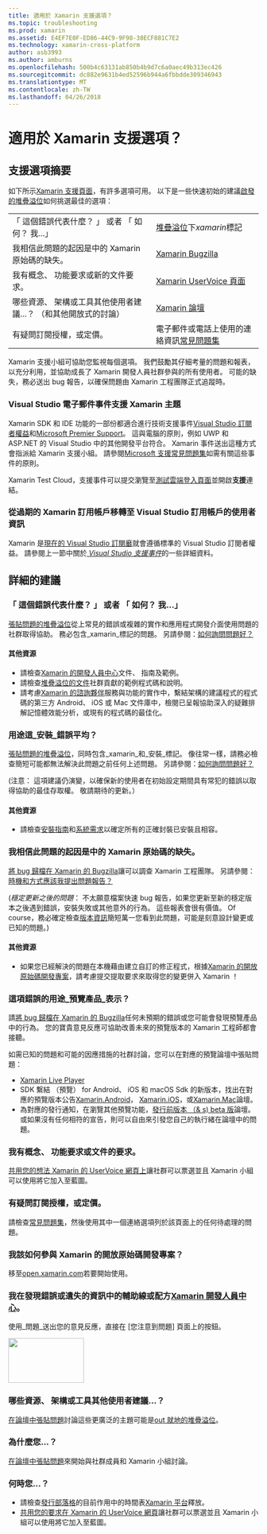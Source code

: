 ```yaml
---
title: 適用於 Xamarin 支援選項？
ms.topic: troubleshooting
ms.prod: xamarin
ms.assetid: E4EF7E0F-ED86-44C9-9F98-38ECF881C7E2
ms.technology: xamarin-cross-platform
author: asb3993
ms.author: amburns
ms.openlocfilehash: 500b4c63131ab850b4b9d7c6a0aec49b313ec426
ms.sourcegitcommit: dc882e9631b4ed52596b944a6fbbdde309346943
ms.translationtype: MT
ms.contentlocale: zh-TW
ms.lasthandoff: 04/26/2018
---
```

# <a name="what-support-options-are-available-for-xamarin"></a>適用於 Xamarin 支援選項？

## <a name="summary-of-support-options"></a>支援選項摘要

如下所示[Xamarin 支援頁面](https://www.xamarin.com/support)，有許多選項可用。  以下是一些快速初始的建議[啟發的堆疊溢位](http://stackoverflow.com/help/product-support)如何挑選最佳的選項：

|   |   |
|---|---|
|「 這個錯誤代表什麼？ 」 或者 「 如何？ 我...」|[堆疊溢位](http://stackoverflow.com/questions/ask?tags=xamarin)下*xamarin*標記|
|我相信此問題的起因是中的 Xamarin 原始碼的缺失。|[Xamarin Bugzilla](https://bugzilla.xamarin.com/page.cgi?id=bug-writing.html)|
|我有概念、 功能要求或新的文件要求。|[Xamarin UserVoice 頁面](https://xamarin.uservoice.com)|
|哪些資源、 架構或工具其他使用者建議...？ （和其他開放式的討論）|[Xamarin 論壇](https://forums.xamarin.com)|
|有疑問訂閱授權，或定價。|電子郵件或電話上使用的連絡資訊[常見問題集](https://www.xamarin.com/faq)|

Xamarin 支援小組可協助您監視每個選項。  我們鼓勵其仔細考量的問題和報表，以充分利用，並協助成長了 Xamarin 開發人員社群參與的所有使用者。  可能的缺失，務必送出 bug 報告，以確保問題由 Xamarin 工程團隊正式追蹤時。

<a name="Visual_Studio_email_support_incidents_for_Xamarin_topics"/>

### <a name="visual-studio-email-support-incidents-for-xamarin-topics"></a>Visual Studio 電子郵件事件支援 Xamarin 主題

Xamarin SDK 和 IDE 功能的一部份都適合進行技術支援事件[Visual Studio 訂閱者權益](https://msdn.microsoft.com/subscriptions/bb266240)和[Microsoft Premier Support](https://www.microsoft.com/microsoftservices/support.aspx)。  這與電腦的原則，例如 UWP 和 ASP.NET 的 Visual Studio 中的其他開發平台符合。  Xamarin 事件送出這種方式會指派給 Xamarin 支援小組。  請參閱[Microsoft 支援常見問題集](https://support.microsoft.com/gp/offerprophone)如需有關這些事件的原則。

Xamarin Test Cloud，支援事件可以提交瀏覽至[測試雲端登入頁面](https://testcloud.xamarin.com/login)並開啟**支援**連結。

### <a name="information-for-users-migrating-from-expired-xamarin-subscriptions-to-visual-studio-subscriptions"></a>從過期的 Xamarin 訂用帳戶移轉至 Visual Studio 訂用帳戶的使用者資訊

Xamarin 是[現在的 Visual Studio 訂閱黀](https://blog.xamarin.com/xamarin-for-all/)就會遵循標準的 Visual Studio 訂閱者權益。  請參閱上一節中關於[ *Visual Studio 支援事件*](#Visual_Studio_email_support_incidents_for_Xamarin_topics)的一些詳細資料。

## <a name="detailed-recommendations"></a>詳細的建議

### <a name="what-does-this-error-mean-or-how-do-i--"></a>「 這個錯誤代表什麼？ 」 或者 「 如何？ 我...」

[張貼問題的堆疊溢位](http://stackoverflow.com/questions/ask?tags=xamarin)從上常見的錯誤或複雜的實作和應用程式開發介面使用問題的社群取得協助。  務必包含_xamarin_標記的問題。  另請參閱：[如何詢問問題好？](http://stackoverflow.com/help/how-to-ask)

#### <a name="additional-resources"></a>其他資源

-   請檢查[Xamarin 的開發人員中心](/index.md)文件、 指南及範例。
-   請檢查[堆疊溢位的文件](http://stackoverflow.com/documentation)社群貢獻的範例程式碼和說明。
-   請考慮[Xamarin 的諮詢夥伴](https://www.xamarin.com/consulting-partners)服務與功能的實作中，繫結架構的建議程式的程式碼的第三方 Android、 iOS 或 Mac 文件庫中，檢閱已呈報協助深入的疑難排解記憶體效能分析，或現有的程式碼的最佳化。

### <a name="what-does-this-installation-error-mean"></a>用途這_安裝_錯誤平均？

[張貼問題的堆疊溢位](http://stackoverflow.com/questions/ask?tags=xamarin+installation)，同時包含_xamarin_和_安裝_標記。  像往常一樣，請務必檢查簡短可能都無法解決此問題之前任何上述問題。  另請參閱：[如何詢問問題好？](http://stackoverflow.com/help/how-to-ask)

(注意： 這項建議仍演變，以確保新的使用者在初始設定期間具有常犯的錯誤以取得協助的最佳存取權。  敬請期待的更新。）

#### <a name="additional-resources"></a>其他資源

-   請檢查[安裝指南](~/cross-platform/get-started/installation/index.md)和[系統需求](~/cross-platform/get-started/requirements.md)以確定所有的正確封裝已安裝且相容。

### <a name="i-believe-this-problem-is-caused-by-a-defect-in-the-xamarin-source-code"></a>我相信此問題的起因是中的 Xamarin 原始碼的缺失。

[將 bug 歸檔在 Xamarin 的 Bugzilla](https://bugzilla.xamarin.com/page.cgi?id=bug-writing.html)讓可以調查 Xamarin 工程團隊。  另請參閱：[時機和方式應該我提出問題報告？](~/cross-platform/troubleshooting/questions/howto-file-bug.md)

(*穩定更新之後的問題*： 不太願意檔案快速 bug 報告，如果您更新至新的穩定版本之後遇到錯誤，安裝失敗或其他意外的行為。  這些報表會很有價值。  Of course，務必確定檢查[版本資訊](https://developer.xamarin.com/releases/)簡短萬一您看到此問題，可能是刻意設計變更或已知的問題。)

#### <a name="additional-resources"></a>其他資源

-   如果您已經解決的問題在本機藉由建立自訂的修正程式，根據[Xamarin 的開放原始碼開發專案](http://open.xamarin.com/)，請考慮提交提取要求來取得您的變更併入 Xamarin ！

### <a name="what-does-this-error-in-a-preview-product-mean"></a>這項錯誤的用途_預覽產品_表示？

請[將 bug 歸檔在 Xamarin 的 Bugzilla](https://bugzilla.xamarin.com/page.cgi?id=bug-writing.html)任何未預期的錯誤或您可能會發現預覽產品中的行為。  您的寶貴意見反應可協助改善未來的預覽版本的 Xamarin 工程師都會接聽。

如需已知的問題和可能的因應措施的社群討論，您可以在對應的預覽論壇中張貼問題：

-   [Xamarin Live Player](https://forums.xamarin.com/categories/live-player)
-   SDK 繫結 （預覽） for Android、 iOS 和 macOS Sdk 的新版本，找出在對應的預覽版本公告[Xamarin.Android](http://forums.xamarin.com/categories/android)， [Xamarin.iOS](http://forums.xamarin.com/categories/ios)，或[Xamarin.Mac](http://forums.xamarin.com/categories/mac)論壇。
-   為對應的發行通知，在瀏覽其他預覽功能，[發行前版本 （& s) beta 版](http://forums.xamarin.com/categories/xamarin-prerelease)論壇。  或如果沒有任何相符的宣告，則可以自由來引發您自己的執行緒在論壇中的問題。

### <a name="i-have-an-idea-feature-request-or-documentation-request"></a>我有概念、 功能要求或文件的要求。

[共用您的想法 Xamarin 的 UserVoice 網頁上](https://xamarin.uservoice.com)讓社群可以票選並且 Xamarin 小組可以使用將它加入至藍圖。

### <a name="i-have-a-question-about-subscriptions-licensing-or-pricing"></a>有疑問訂閱授權，或定價。

請檢查[常見問題集](https://www.xamarin.com/faq)，然後使用其中一個連絡選項列於該頁面上的任何待處理的問題。

### <a name="how-do-i-get-involved-in-xamarins-open-source-development-projects"></a>我該如何參與 Xamarin 的開放原始碼開發專案？

移至[open.xamarin.com](http://open.xamarin.com/)若要開始使用。

### <a name="i-found-a-mistake-or-missing-information-in-the-guides-or-recipes-on-the-xamarin-developer-centerindexmd"></a>我在發現錯誤或遺失的資訊中的輔助線或配方[Xamarin 開發人員中心](/index.md)。

使用_問題_送出您的意見反應，直接在 [您注意到問題] 頁面上的按鈕。

[<img src="support-options-images/feedback.png" style="width: 152px; height: 90px;">](support-options-images/feedback.png)

### <a name="what-resources-frameworks-or-tools-do-other-users-recommend-for--"></a>哪些資源、 架構或工具其他使用者建議...？

[在論壇中張貼問題](https://forums.xamarin.com/)討論這些更廣泛的主題可能是[out 就地的堆疊溢位](http://stackoverflow.com/help/dont-ask)。

### <a name="why-do-you--"></a>為什麼您...？

[在論壇中張貼問題](https://forums.xamarin.com/)來開始與社群成員和 Xamarin 小組討論。

### <a name="when-will-you--"></a>何時您...？

-   請檢查[發行部落格](http://releases.xamarin.com/)的目前作用中的時間表[Xamarin 平台](https://www.xamarin.com/platform)釋放。
-   [共用您的要求在 Xamarin 的 UserVoice 網頁](https://xamarin.uservoice.com)讓社群可以票選並且 Xamarin 小組可以使用將它加入至藍圖。

